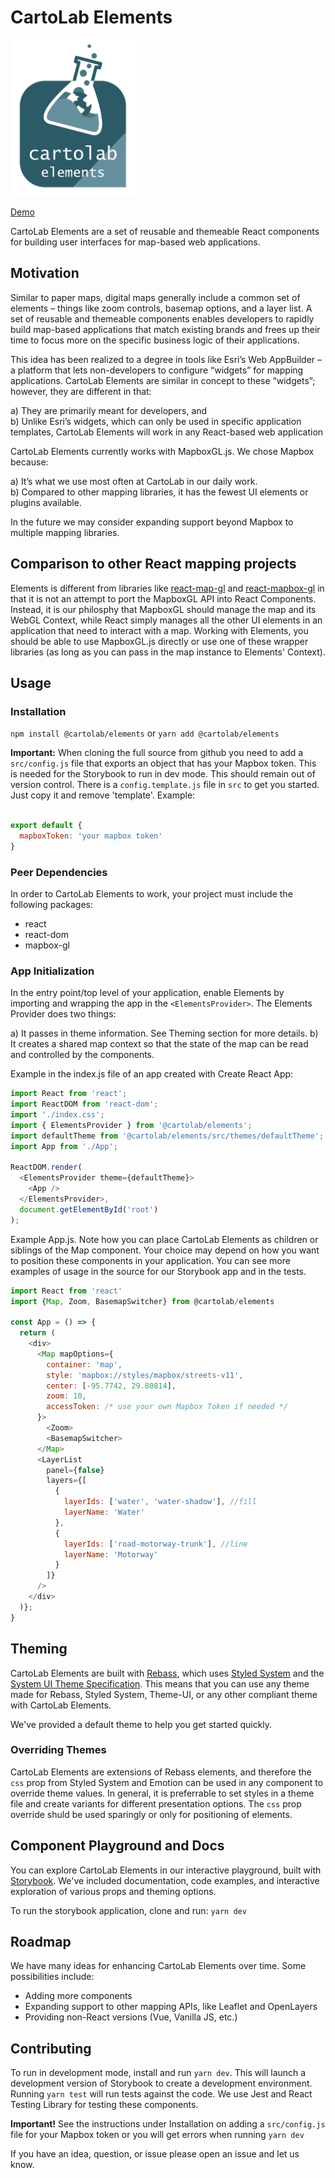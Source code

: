 # CartoLab Elements

<img src="./logo.png" height="250">

[Demo](https://cartolab-gis.github.io/elements/)

CartoLab Elements are a set of reusable and themeable React components for building user interfaces for map-based web applications. 

## Motivation

Similar to paper maps, digital maps generally include a common set of elements – things like zoom controls, basemap options, and a layer list. A set of reusable and themeable components enables developers to rapidly build map-based applications that match existing brands and frees up their time to focus more on the specific business logic of their applications.

This idea has been realized to a degree in tools like Esri’s Web AppBuilder – a platform that lets non-developers to configure “widgets” for mapping applications. CartoLab Elements are similar in concept to these “widgets”; however, they are different in that:

a)	They are primarily meant for developers, and  
b)	Unlike Esri’s widgets, which can only be used in specific application templates, CartoLab Elements will work in any React-based web application  

CartoLab Elements currently works with MapboxGL.js. We chose Mapbox because:

a)	It’s what we use most often at CartoLab in our daily work.  
b)	Compared to other mapping libraries, it has the fewest UI elements or plugins available.  


In the future we may consider expanding support beyond Mapbox to multiple mapping libraries.

## Comparison to other React mapping projects
Elements is different from libraries like [react-map-gl](https://uber.github.io/react-map-gl/#/) and [react-mapbox-gl](https://github.com/alex3165/react-mapbox-gl) in that it is not an attempt to port the MapboxGL API into React Components. Instead, it is our philosphy that MapboxGL should manage the map and its WebGL Context, while React simply manages all the other UI elements in an application that need to interact with a map. Working with Elements, you should be able to use MapboxGL.js directly or use one of these wrapper libraries (as long as you can pass in the map instance to Elements' Context).


## Usage
### Installation
`npm install @cartolab/elements`
or
`yarn add @cartolab/elements`

**Important:** When cloning the full source from github you need to add a `src/config.js` file that exports an object that has your Mapbox token. This is needed for the Storybook to run in dev mode. This should remain out of version control. There is a `config.template.js` file in `src` to get you started. Just copy it and remove 'template'. Example:

``` javascript

export default {
  mapboxToken: 'your mapbox token'
}

```


### Peer Dependencies 
In order to CartoLab Elements to work, your project must include the following packages:

* react
* react-dom
* mapbox-gl

### App Initialization
In the entry point/top level of your application, enable Elements by importing and wrapping the app in the `<ElementsProvider>`. The Elements Provider does two things:

a) It passes in theme information. See Theming section for more details.
b) It creates a shared map context so that the state of the map can be read and controlled by the components.

Example in the index.js file of an app created with Create React App:

``` javascript
import React from 'react';
import ReactDOM from 'react-dom';
import './index.css';
import { ElementsProvider } from '@cartolab/elements';
import defaultTheme from '@cartolab/elements/src/themes/defaultTheme';
import App from './App';

ReactDOM.render(
  <ElementsProvider theme={defaultTheme}>
    <App />
  </ElementsProvider>,
  document.getElementById('root')
);
```

Example App.js. Note how you can place CartoLab Elements as children or siblings of the Map component. Your choice may depend on how you want to position these components in your application. You can see more examples of usage in the source for our Storybook app and in the tests.

``` javascript
import React from 'react'
import {Map, Zoom, BasemapSwitcher} from @cartolab/elements

const App = () => {
  return (
    <div>
      <Map mapOptions={  
        container: 'map',
        style: 'mapbox://styles/mapbox/streets-v11',
        center: [-95.7742, 29.80814],
        zoom: 10,
        accessToken: /* use your own Mapbox Token if needed */
      }>
        <Zoom>
        <BasemapSwitcher>
      </Map>
      <LayerList           
        panel={false}
        layers={[
          {
            layerIds: ['water', 'water-shadow'], //fill
            layerName: 'Water'
          },
          {
            layerIds: ['road-motorway-trunk'], //line
            layerName: 'Motorway'
          }
        ]}
      />
    </div>
  )};
}
```



## Theming
CartoLab Elements are built with [Rebass](https://rebassjs.org/), which uses [Styled System](https://styled-system.com/) and the [System UI Theme Specification](https://system-ui.com/theme). This means that you can use any theme made for Rebass, Styled System, Theme-UI, or any other compliant theme with CartoLab Elements. 

We've provided a default theme to help you get started quickly. 

### Overriding Themes
CartoLab Elements are extensions of Rebass elements, and therefore the `css` prop from Styled System and Emotion can be used in any component to override theme values. In general, it is preferrable to set styles in a theme file and create variants for different presentation options. The `css` prop override shuld be used sparingly or only for positioning of elements.

## Component Playground and Docs
You can explore CartoLab Elements in our interactive playground, built with [Storybook](https://storybook.js.org/). We've included documentation, code examples, and interactive exploration of various props and theming options.

To run the storybook application, clone and run: `yarn dev`

## Roadmap
We have many ideas for enhancing CartoLab Elements over time. Some possibilities include:

* Adding more components
* Expanding support to other mapping APIs, like Leaflet and OpenLayers
* Providing non-React versions (Vue, Vanilla JS, etc.)

## Contributing 

To run in development mode, install and run `yarn dev`. This will launch a development version of Storybook to create a development environment. Running `yarn test` will run tests against the code. We use Jest and React Testing Library for testing these components.

**Important!** See the instructions under Installation on adding a `src/config.js` file for your Mapbox token or you will get errors when running `yarn dev`



If you have an idea, question, or issue please open an issue and let us know. 